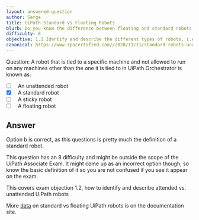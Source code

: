 ```yaml
---
layout: answered-question
author: Serge
title: UiPath Standard vs Floating Robots
blurb: Do you know the difference between floating and standard robots enough to pass the UiPath Cert Exam? Here we explain the difference between them.
difficulty: 8
objective: 1.1 Identify and describe the different types of robots, i.e., attended versus unattended robots
canonical: https://www.rpacertified.com//2020/11/11/standard-robots-unattended-uipath.html
---
```


Question: A robot that is tied to a specific machine and not allowed to run on any machines other than the one it is tied to in UiPath Orchestrator is known as:

- [ ] &nbsp;  An unattended robot
- [x] &nbsp;  A standard robot
- [ ] &nbsp;  A sticky robot
- [ ] &nbsp;  A floating robot

## Answer

Option b is correct, as this questions is pretty much the definition of a standard robot.

This question has an 8 difficulty and might be outside the scope of the UiPath Associate Exam. It might come up as an incorrect option though, so know the basic definition of it so you are not confused if you see it appear on the exam.

This covers exam objection 1.2,  how to identify and describe attended vs. unattended UiPath robots

More [data](https://docs.uipath.com/orchestrator/docs/about-robots) on standard vs floating UiPath robots is on the documentation site.
